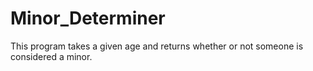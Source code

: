 # Minor_Determiner
This program takes a given age and returns whether or not someone is considered a minor. 
